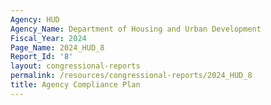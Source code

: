```yaml
---
Agency: HUD
Agency_Name: Department of Housing and Urban Development
Fiscal_Year: 2024
Page_Name: 2024_HUD_8
Report_Id: '8'
layout: congressional-reports
permalink: /resources/congressional-reports/2024_HUD_8
title: Agency Compliance Plan
---
```

